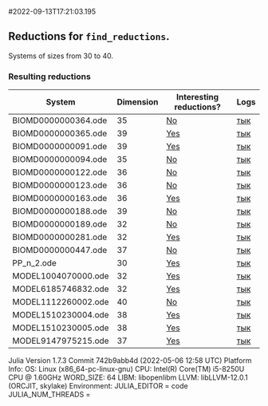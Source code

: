 #2022-09-13T17:21:03.195

## Reductions for `find_reductions`.
Systems of sizes from 30 to 40.

### Resulting reductions
| System | Dimension | Interesting reductions? | Logs |
| ------ | --------- | ----------------------- | ---- |
| BIOMD0000000364.ode | 35| [No](https://github.com/x3042/Exact-reduction-of-ODE-systems/tree/main/benchmark/experiment_3/data/BIOMD0000000364.ode.jl)| [тык](https://github.com/x3042/Exact-reduction-of-ODE-systems/tree/main/benchmark/experiment_3/data/BIOMD0000000364.ode.log) |
| BIOMD0000000365.ode | 39| [Yes](https://github.com/x3042/Exact-reduction-of-ODE-systems/tree/main/benchmark/experiment_3/data/BIOMD0000000365.ode.jl)| [тык](https://github.com/x3042/Exact-reduction-of-ODE-systems/tree/main/benchmark/experiment_3/data/BIOMD0000000365.ode.log) |
| BIOMD0000000091.ode | 39| [Yes](https://github.com/x3042/Exact-reduction-of-ODE-systems/tree/main/benchmark/experiment_3/data/BIOMD0000000091.ode.jl)| [тык](https://github.com/x3042/Exact-reduction-of-ODE-systems/tree/main/benchmark/experiment_3/data/BIOMD0000000091.ode.log) |
| BIOMD0000000094.ode | 35| [No](https://github.com/x3042/Exact-reduction-of-ODE-systems/tree/main/benchmark/experiment_3/data/BIOMD0000000094.ode.jl)| [тык](https://github.com/x3042/Exact-reduction-of-ODE-systems/tree/main/benchmark/experiment_3/data/BIOMD0000000094.ode.log) |
| BIOMD0000000122.ode | 36| [No](https://github.com/x3042/Exact-reduction-of-ODE-systems/tree/main/benchmark/experiment_3/data/BIOMD0000000122.ode.jl)| [тык](https://github.com/x3042/Exact-reduction-of-ODE-systems/tree/main/benchmark/experiment_3/data/BIOMD0000000122.ode.log) |
| BIOMD0000000123.ode | 36| [No](https://github.com/x3042/Exact-reduction-of-ODE-systems/tree/main/benchmark/experiment_3/data/BIOMD0000000123.ode.jl)| [тык](https://github.com/x3042/Exact-reduction-of-ODE-systems/tree/main/benchmark/experiment_3/data/BIOMD0000000123.ode.log) |
| BIOMD0000000163.ode | 36| [Yes](https://github.com/x3042/Exact-reduction-of-ODE-systems/tree/main/benchmark/experiment_3/data/BIOMD0000000163.ode.jl)| [тык](https://github.com/x3042/Exact-reduction-of-ODE-systems/tree/main/benchmark/experiment_3/data/BIOMD0000000163.ode.log) |
| BIOMD0000000188.ode | 39| [No](https://github.com/x3042/Exact-reduction-of-ODE-systems/tree/main/benchmark/experiment_3/data/BIOMD0000000188.ode.jl)| [тык](https://github.com/x3042/Exact-reduction-of-ODE-systems/tree/main/benchmark/experiment_3/data/BIOMD0000000188.ode.log) |
| BIOMD0000000189.ode | 32| [No](https://github.com/x3042/Exact-reduction-of-ODE-systems/tree/main/benchmark/experiment_3/data/BIOMD0000000189.ode.jl)| [тык](https://github.com/x3042/Exact-reduction-of-ODE-systems/tree/main/benchmark/experiment_3/data/BIOMD0000000189.ode.log) |
| BIOMD0000000281.ode | 32| [Yes](https://github.com/x3042/Exact-reduction-of-ODE-systems/tree/main/benchmark/experiment_3/data/BIOMD0000000281.ode.jl)| [тык](https://github.com/x3042/Exact-reduction-of-ODE-systems/tree/main/benchmark/experiment_3/data/BIOMD0000000281.ode.log) |
| BIOMD0000000447.ode | 37| [No](https://github.com/x3042/Exact-reduction-of-ODE-systems/tree/main/benchmark/experiment_3/data/BIOMD0000000447.ode.jl)| [тык](https://github.com/x3042/Exact-reduction-of-ODE-systems/tree/main/benchmark/experiment_3/data/BIOMD0000000447.ode.log) |
| PP_n_2.ode | 30| [Yes](https://github.com/x3042/Exact-reduction-of-ODE-systems/tree/main/benchmark/experiment_3/data/PP_n_2.ode.jl)| [тык](https://github.com/x3042/Exact-reduction-of-ODE-systems/tree/main/benchmark/experiment_3/data/PP_n_2.ode.log) |
| MODEL1004070000.ode | 32| [Yes](https://github.com/x3042/Exact-reduction-of-ODE-systems/tree/main/benchmark/experiment_3/data/MODEL1004070000.ode.jl)| [тык](https://github.com/x3042/Exact-reduction-of-ODE-systems/tree/main/benchmark/experiment_3/data/MODEL1004070000.ode.log) |
| MODEL6185746832.ode | 32| [Yes](https://github.com/x3042/Exact-reduction-of-ODE-systems/tree/main/benchmark/experiment_3/data/MODEL6185746832.ode.jl)| [тык](https://github.com/x3042/Exact-reduction-of-ODE-systems/tree/main/benchmark/experiment_3/data/MODEL6185746832.ode.log) |
| MODEL1112260002.ode | 40| [No](https://github.com/x3042/Exact-reduction-of-ODE-systems/tree/main/benchmark/experiment_3/data/MODEL1112260002.ode.jl)| [тык](https://github.com/x3042/Exact-reduction-of-ODE-systems/tree/main/benchmark/experiment_3/data/MODEL1112260002.ode.log) |
| MODEL1510230004.ode | 38| [Yes](https://github.com/x3042/Exact-reduction-of-ODE-systems/tree/main/benchmark/experiment_3/data/MODEL1510230004.ode.jl)| [тык](https://github.com/x3042/Exact-reduction-of-ODE-systems/tree/main/benchmark/experiment_3/data/MODEL1510230004.ode.log) |
| MODEL1510230005.ode | 38| [Yes](https://github.com/x3042/Exact-reduction-of-ODE-systems/tree/main/benchmark/experiment_3/data/MODEL1510230005.ode.jl)| [тык](https://github.com/x3042/Exact-reduction-of-ODE-systems/tree/main/benchmark/experiment_3/data/MODEL1510230005.ode.log) |
| MODEL9147975215.ode | 37| [Yes](https://github.com/x3042/Exact-reduction-of-ODE-systems/tree/main/benchmark/experiment_3/data/MODEL9147975215.ode.jl)| [тык](https://github.com/x3042/Exact-reduction-of-ODE-systems/tree/main/benchmark/experiment_3/data/MODEL9147975215.ode.log) |

Julia Version 1.7.3
Commit 742b9abb4d (2022-05-06 12:58 UTC)
Platform Info:
  OS: Linux (x86_64-pc-linux-gnu)
  CPU: Intel(R) Core(TM) i5-8250U CPU @ 1.60GHz
  WORD_SIZE: 64
  LIBM: libopenlibm
  LLVM: libLLVM-12.0.1 (ORCJIT, skylake)
Environment:
  JULIA_EDITOR = code
  JULIA_NUM_THREADS = 


